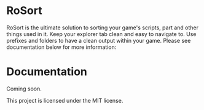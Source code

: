# RoSort
RoSort is the ultimate solution to sorting your game's scripts, part and other things used in it. Keep your explorer tab clean and easy to navigate to. Use prefixes and folders to have a clean output within your game. Please see documentation below for more information:

# Documentation
Coming soon.

This project is licensed under the MIT license.
